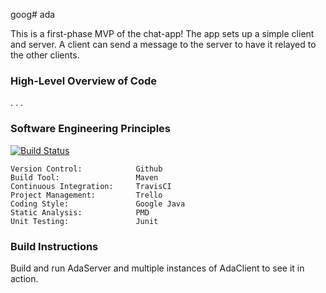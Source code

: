 goog# ada

This is a first-phase MVP of the chat-app! The app sets up a simple client and server. A client can send a message to the server to have it relayed to the other clients. 

### High-Level Overview of Code

.
.
.


### Software Engineering Principles 
[![Build Status](https://travis-ci.org/LooseScruz/ada.svg?branch=master)](https://travis-ci.org/LooseScruz/ada)


```$xslt
Version Control:            Github
Build Tool:                 Maven 
Continuous Integration:     TravisCI
Project Management:         Trello
Coding Style:               Google Java
Static Analysis:            PMD
Unit Testing:               Junit
```

### Build Instructions
Build and run AdaServer and multiple instances of AdaClient to see it in action.
